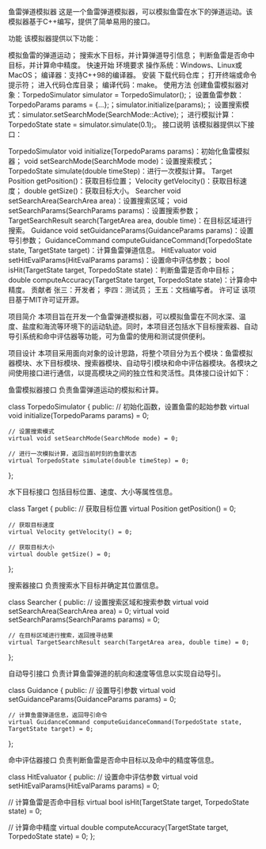 鱼雷弹道模拟器
这是一个鱼雷弹道模拟器，可以模拟鱼雷在水下的弹道运动。该模拟器基于C++编写，提供了简单易用的接口。

功能
该模拟器提供以下功能：

模拟鱼雷的弹道运动；
搜索水下目标，并计算弹道导引信息；
判断鱼雷是否命中目标，并计算命中精度。
快速开始
环境要求
操作系统：Windows、Linux或MacOS；
编译器：支持C++98的编译器。
安装
下载代码仓库；
打开终端或命令提示符；
进入代码仓库目录；
编译代码：make。
使用方法
创建鱼雷模拟器对象：TorpedoSimulator simulator = TorpedoSimulator();；
设置鱼雷参数：TorpedoParams params = {...};；simulator.initialize(params);；
设置搜索模式：simulator.setSearchMode(SearchMode::Active);；
进行模拟计算：TorpedoState state = simulator.simulate(0.1);。
接口说明
该模拟器提供以下接口：

TorpedoSimulator
void initialize(TorpedoParams params)：初始化鱼雷模拟器；
void setSearchMode(SearchMode mode)：设置搜索模式；
TorpedoState simulate(double timeStep)：进行一次模拟计算。
Target
Position getPosition()：获取目标位置；
Velocity getVelocity()：获取目标速度；
double getSize()：获取目标大小。
Searcher
void setSearchArea(SearchArea area)：设置搜索区域；
void setSearchParams(SearchParams params)：设置搜索参数；
TargetSearchResult search(TargetArea area, double time)：在目标区域进行搜索。
Guidance
void setGuidanceParams(GuidanceParams params)：设置导引参数；
GuidanceCommand computeGuidanceCommand(TorpedoState state, TargetState target)：计算鱼雷弹道信息。
HitEvaluator
void setHitEvalParams(HitEvalParams params)：设置命中评估参数；
bool isHit(TargetState target, TorpedoState state)：判断鱼雷是否命中目标；
double computeAccuracy(TargetState target, TorpedoState state)：计算命中精度。
贡献者
张三：开发者；
李四：测试员；
王五：文档编写者。
许可证
该项目基于MIT许可证开源。




项目简介
本项目旨在开发一个鱼雷弹道模拟器，可以模拟鱼雷在不同水深、温度、盐度和海流等环境下的运动轨迹。同时，本项目还包括水下目标搜索器、自动导引系统和命中评估器等功能，可为鱼雷的使用和测试提供便利。

项目设计
本项目采用面向对象的设计思路，将整个项目分为五个模块：鱼雷模拟器模块、水下目标模块、搜索器模块、自动导引模块和命中评估器模块。各模块之间使用接口进行通信，以提高模块之间的独立性和灵活性。具体接口设计如下：

鱼雷模拟器接口
负责鱼雷弹道运动的模拟和计算。

class TorpedoSimulator {
public:
    // 初始化函数，设置鱼雷的起始参数
    virtual void initialize(TorpedoParams params) = 0;

    // 设置搜索模式
    virtual void setSearchMode(SearchMode mode) = 0;

    // 进行一次模拟计算，返回当前时刻的鱼雷状态
    virtual TorpedoState simulate(double timeStep) = 0;
};


水下目标接口
包括目标位置、速度、大小等属性信息。

class Target {
public:
    // 获取目标位置
    virtual Position getPosition() = 0;

    // 获取目标速度
    virtual Velocity getVelocity() = 0;

    // 获取目标大小
    virtual double getSize() = 0;
};


搜索器接口
负责搜索水下目标并确定其位置信息。

class Searcher {
public:
    // 设置搜索区域和搜索参数
    virtual void setSearchArea(SearchArea area) = 0;
    virtual void setSearchParams(SearchParams params) = 0;

    // 在目标区域进行搜索，返回搜寻结果
    virtual TargetSearchResult search(TargetArea area, double time) = 0;
};


自动导引接口
负责计算鱼雷弹道的航向和速度等信息以实现自动导引。

class Guidance {
public:
    // 设置导引参数
    virtual void setGuidanceParams(GuidanceParams params) = 0;

    // 计算鱼雷弹道信息，返回导引命令
    virtual GuidanceCommand computeGuidanceCommand(TorpedoState state, TargetState target) = 0;
};


命中评估器接口
负责判断鱼雷是否命中目标以及命中的精度等信息。

class HitEvaluator {
public:
  // 设置命中评估参数
  virtual void setHitEvalParams(HitEvalParams params) = 0;

  // 计算鱼雷是否命中目标
  virtual bool isHit(TargetState target, TorpedoState state) = 0;

  // 计算命中精度
  virtual double computeAccuracy(TargetState target, TorpedoState state) = 0;
};